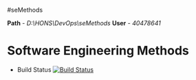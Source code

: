 #seMethods

**Path** - _D:\HONS\DevOps\seMethods_
**User** - _40478641_


# Software Engineering Methods

- Build Status [![Build Status](https://travis-ci.com/40478641/sem.svg?branch=master)](https://travis-ci.com/40478641/sem)